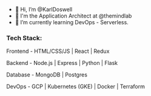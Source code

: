 - 👋 Hi, I’m @KarlDoswell
- 🏢 I'm the Application Architect at @themindlab
- 🌱 I’m currently learning DevOps - Serverless.

<h3>Tech Stack:</h3>

Frontend - HTML/CSS/JS | React | Redux

Backend  - Node.js | Express | Python | Flask

Database - MongoDB | Postgres 

DevOps   - GCP | Kubernetes (GKE) | Docker | Terraform 

<!---
KarlDoswell/KarlDoswell is a ✨ special ✨ repository because its `README.md` (this file) appears on your GitHub profile.
You can click the Preview link to take a look at your changes.
--->
<!-- [![Karl's github stats](https://github-readme-stats.vercel.app/api?username=KarlDoswell&count_private=true)](https://github.com/anuraghazra/github-readme-stats)
[![Top Langs](https://github-readme-stats.vercel.app/api/top-langs/?username=KarlDoswell&count_private=true)](https://github.com/anuraghazra/github-readme-stats) -->
